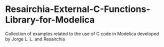 # Resairchia-External-C-Functions-Library-for-Modelica
Collection of examples related to the use of C code in Modelica developed by Jorge L. L. and Resairchia
